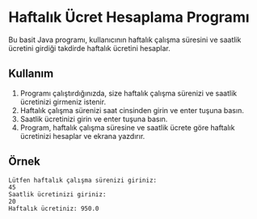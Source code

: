 # Haftalık Ücret Hesaplama Programı
Bu basit Java programı, kullanıcının haftalık çalışma süresini ve saatlik ücretini girdiği takdirde haftalık ücretini hesaplar.

## Kullanım

1. Programı çalıştırdığınızda, size haftalık çalışma sürenizi ve saatlik ücretinizi girmeniz istenir.
2. Haftalık çalışma sürenizi saat cinsinden girin ve enter tuşuna basın.
3. Saatlik ücretinizi girin ve enter tuşuna basın.
4. Program, haftalık çalışma süresine ve saatlik ücrete göre haftalık ücretinizi hesaplar ve ekrana yazdırır.

## Örnek

```
Lütfen haftalık çalışma sürenizi giriniz:
45
Saatlik ücretinizi giriniz:
20
Haftalık ücretiniz: 950.0
```
